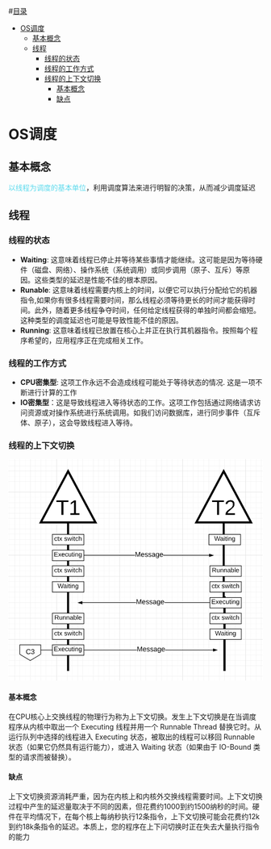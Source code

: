 #[目录](#--)
- [OS调度](#os--)
    * [基本概念](#----)
    * [线程](#--)
        + [线程的状态](#-----)
        + [线程的工作方式](#-------)
        + [线程的上下文切换](#--------)
            - [基本概念](#-----1)
            - [缺点](#--)

# OS调度

## 基本概念

<span  style="color: #5bdaed; ">以线程为调度的基本单位</span>，利用调度算法来进行明智的决策，从而减少调度延迟

## 线程

### 线程的状态

- **Waiting**: 这意味着线程已停止并等待某些事情才能继续。这可能是因为等待硬件（磁盘、网络）、操作系统（系统调用）或同步调用（原子、互斥）等原因。这些类型的延迟是性能不佳的根本原因。
- **Runable**: 这意味着线程需要内核上的时间，以便它可以执行分配给它的机器指令,如果你有很多线程需要时间，那么线程必须等待更长的时间才能获得时间。此外，随着更多线程争夺时间，任何给定线程获得的单独时间都会缩短。这种类型的调度延迟也可能是导致性能不佳的原因。
- **Running**: 这意味着线程已放置在核心上并正在执行其机器指令。按照每个程序希望的，应用程序正在完成相关工作。

### 线程的工作方式

- **CPU密集型**: 这项工作永远不会造成线程可能处于等待状态的情况. 这是一项不断进行计算的工作
- **IO密集型**：这是导致线程进入等待状态的工作。这项工作包括通过网络请求访问资源或对操作系统进行系统调用。如我们访问数据库，进行同步事件（互斥体、原子），这会导致线程进入等待。

### 线程的上下文切换

![](https://github.com/optimistic9527/blog/blob/master/image/threadContextSwitch.png?raw=true)

#### 基本概念

在CPU核心上交换线程的物理行为称为上下文切换。发生上下文切换是在当调度程序从内核中取出一个 Executing 线程并用一个 Runnable Thread 替换它时。从运行队列中选择的线程进入 Executing 状态，被取出的线程可以移回 Runnable 状态（如果它仍然具有运行能力），或进入 Waiting 状态（如果由于 IO-Bound 类型的请求而被替换）。

#### 缺点

上下文切换资源消耗严重，因为在内核上和内核外交换线程需要时间。上下文切换过程中产生的延迟量取决于不同的因素，但花费约1000到约1500纳秒的时间。硬件在平均情况下，在每个核上每纳秒执行12条指令，上下文切换可能会花费约12k到约18k条指令的延迟。本质上，您的程序在上下问切换时正在失去大量执行指令的能力


